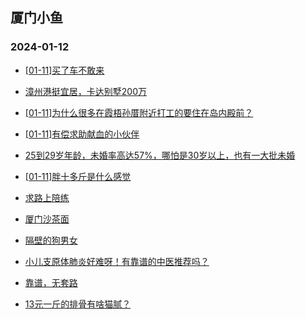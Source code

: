 ## 厦门小鱼 
### 2024-01-12

+ [[01-11]买了车不敢来](http://bbs.xmfish.com/read-htm-tid-18133768.html)

+ [漳州港挺宜居，卡达别墅200万](http://bbs.xmfish.com/read-htm-tid-18133790.html)

+ [[01-11]为什么很多在霞梧孙厝附近打工的要住在岛内殿前？](http://bbs.xmfish.com/read-htm-tid-18133794.html)

+ [[01-11]有偿求助献血的小伙伴](http://bbs.xmfish.com/read-htm-tid-18133648.html)

+ [25到29岁年龄，未婚率高达57%，哪怕是30岁以上，也有一大批未婚](http://bbs.xmfish.com/read-htm-tid-18133675.html)

+ [[01-11]胖十多斤是什么感觉](http://bbs.xmfish.com/read-htm-tid-18133860.html)

+ [求路上陪练](http://bbs.xmfish.com/read-htm-tid-18133702.html)

+ [厦门沙茶面](http://bbs.xmfish.com/read-htm-tid-18133820.html)

+ [隔壁的狗男女](http://bbs.xmfish.com/read-htm-tid-18133620.html)

+ [小儿支原体肺炎好难呀！有靠谱的中医推荐吗？](http://bbs.xmfish.com/read-htm-tid-18133827.html)

+ [靠谱，无套路](http://bbs.xmfish.com/read-htm-tid-18133948.html)

+ [13元一斤的排骨有啥猫腻？](http://bbs.xmfish.com/read-htm-tid-18133867.html)

